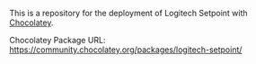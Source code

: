 This is a repository for the deployment of Logitech Setpoint with [Chocolatey](https://chocolatey.org/).

Chocolatey Package URL: https://community.chocolatey.org/packages/logitech-setpoint/